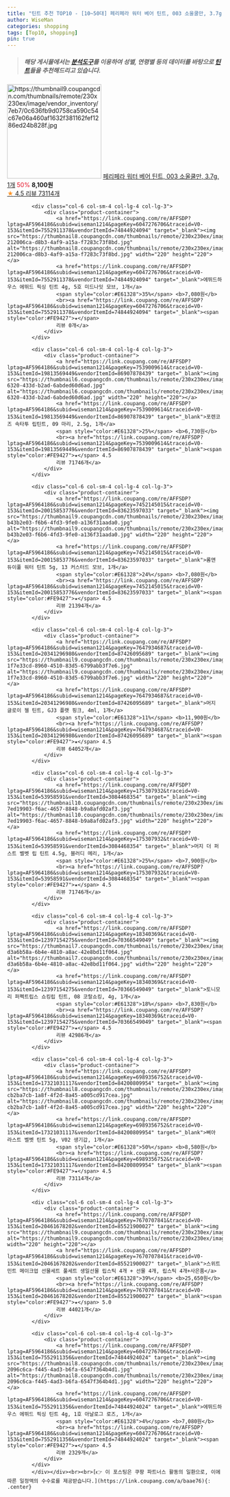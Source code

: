 ```yaml
---
title: "틴트 추천 TOP10 - [10~50대] 페리페라 워터 베어 틴트, 003 소울쿨만, 3.7g, 1개"
author: WiseMan
categories: shopping
tags: [Top10, shopping]
pin: true
---
```


> ##### 해당 게시물에서는 [**분석도구**](https://itemscout.io/)를 이용하여 **성별**, **연령별** 등의 데이터를 바탕으로 [**틴트**](https://link.coupang.com/a/baae76)들을 추천해드리고 있습니다.
<div class="container"><div class="row">
            <div class="col-6 col-sm-4 col-lg-4 col-lg-3">
                <div class="product-container">
                    <a href="https://link.coupang.com/re/AFFSDP?lptag=AF5964186&subid=wiseman1214&pageKey=7159005008&traceid=V0-153&itemId=18013171798&vendorItemId=85168663314" target="_blank"><img src="https://thumbnail9.coupangcdn.com/thumbnails/remote/230x230ex/image/vendor_inventory/7eb7/0c636fb9d0758ca590c54c67e06a460af1632f381162fef1286ed24b828f.jpg" alt="https://thumbnail9.coupangcdn.com/thumbnails/remote/230x230ex/image/vendor_inventory/7eb7/0c636fb9d0758ca590c54c67e06a460af1632f381162fef1286ed24b828f.jpg" width="220" height="220"></a>
                    <a href="https://link.coupang.com/re/AFFSDP?lptag=AF5964186&subid=wiseman1214&pageKey=7159005008&traceid=V0-153&itemId=18013171798&vendorItemId=85168663314" target="_blank">페리페라 워터 베어 틴트, 003 소울쿨만, 3.7g, 1개</a>
                    <span style="color:#E61328">50%</span> <b>8,100원</b>
                    <br><a href="https://link.coupang.com/re/AFFSDP?lptag=AF5964186&subid=wiseman1214&pageKey=7159005008&traceid=V0-153&itemId=18013171798&vendorItemId=85168663314" target="_blank"><span style="color:#FE9427">★</span> 4.5
                    리뷰 73114개</a>
                </div>
            </div>
            
            <div class="col-6 col-sm-4 col-lg-4 col-lg-3">
                <div class="product-container">
                    <a href="https://link.coupang.com/re/AFFSDP?lptag=AF5964186&subid=wiseman1214&pageKey=6047276706&traceid=V0-153&itemId=7552911378&vendorItemId=74844924094" target="_blank"><img src="https://thumbnail8.coupangcdn.com/thumbnails/remote/230x230ex/image/retail/images/3228985454922057-212006ca-d8b3-4af9-a15a-f7283c73f8bd.jpg" alt="https://thumbnail8.coupangcdn.com/thumbnails/remote/230x230ex/image/retail/images/3228985454922057-212006ca-d8b3-4af9-a15a-f7283c73f8bd.jpg" width="220" height="220"></a>
                    <a href="https://link.coupang.com/re/AFFSDP?lptag=AF5964186&subid=wiseman1214&pageKey=6047276706&traceid=V0-153&itemId=7552911378&vendorItemId=74844924094" target="_blank">에뛰드하우스 에뛰드 픽싱 틴트 4g, 5호 미드나잇 모브, 1개</a>
                    <span style="color:#E61328">35%</span> <b>7,080원</b>
                    <br><a href="https://link.coupang.com/re/AFFSDP?lptag=AF5964186&subid=wiseman1214&pageKey=6047276706&traceid=V0-153&itemId=7552911378&vendorItemId=74844924094" target="_blank"><span style="color:#FE9427">★</span> 
                    리뷰 0개</a>
                </div>
            </div>
            
            <div class="col-6 col-sm-4 col-lg-4 col-lg-3">
                <div class="product-container">
                    <a href="https://link.coupang.com/re/AFFSDP?lptag=AF5964186&subid=wiseman1214&pageKey=7539009614&traceid=V0-153&itemId=19813569449&vendorItemId=86907878439" target="_blank"><img src="https://thumbnail6.coupangcdn.com/thumbnails/remote/230x230ex/image/retail/images/2023/08/17/18/6/dcc4a5d6-6320-433d-b2ad-6abded60d6ad.jpg" alt="https://thumbnail6.coupangcdn.com/thumbnails/remote/230x230ex/image/retail/images/2023/08/17/18/6/dcc4a5d6-6320-433d-b2ad-6abded60d6ad.jpg" width="220" height="220"></a>
                    <a href="https://link.coupang.com/re/AFFSDP?lptag=AF5964186&subid=wiseman1214&pageKey=7539009614&traceid=V0-153&itemId=19813569449&vendorItemId=86907878439" target="_blank">포렌코즈 속타투 립틴트, 09 마리, 2.5g, 1개</a>
                    <span style="color:#E61328">25%</span> <b>6,730원</b>
                    <br><a href="https://link.coupang.com/re/AFFSDP?lptag=AF5964186&subid=wiseman1214&pageKey=7539009614&traceid=V0-153&itemId=19813569449&vendorItemId=86907878439" target="_blank"><span style="color:#FE9427">★</span> 4.5
                    리뷰 71746개</a>
                </div>
            </div>
            
            <div class="col-6 col-sm-4 col-lg-4 col-lg-3">
                <div class="product-container">
                    <a href="https://link.coupang.com/re/AFFSDP?lptag=AF5964186&subid=wiseman1214&pageKey=7452145015&traceid=V0-153&itemId=20015853776&vendorItemId=83623597033" target="_blank"><img src="https://thumbnail9.coupangcdn.com/thumbnails/remote/230x230ex/image/retail/images/3304006670631246-b43b2e03-f6b6-4fd3-9fe0-a136f31aada0.jpg" alt="https://thumbnail9.coupangcdn.com/thumbnails/remote/230x230ex/image/retail/images/3304006670631246-b43b2e03-f6b6-4fd3-9fe0-a136f31aada0.jpg" width="220" height="220"></a>
                    <a href="https://link.coupang.com/re/AFFSDP?lptag=AF5964186&subid=wiseman1214&pageKey=7452145015&traceid=V0-153&itemId=20015853776&vendorItemId=83623597033" target="_blank">롬앤 듀이풀 워터 틴트 5g, 13 커스터드 모브, 1개</a>
                    <span style="color:#E61328">24%</span> <b>7,080원</b>
                    <br><a href="https://link.coupang.com/re/AFFSDP?lptag=AF5964186&subid=wiseman1214&pageKey=7452145015&traceid=V0-153&itemId=20015853776&vendorItemId=83623597033" target="_blank"><span style="color:#FE9427">★</span> 4.5
                    리뷰 21394개</a>
                </div>
            </div>
            
            <div class="col-6 col-sm-4 col-lg-4 col-lg-3">
                <div class="product-container">
                    <a href="https://link.coupang.com/re/AFFSDP?lptag=AF5964186&subid=wiseman1214&pageKey=7647934687&traceid=V0-153&itemId=20341296980&vendorItemId=87426095689" target="_blank"><img src="https://thumbnail9.coupangcdn.com/thumbnails/remote/230x230ex/image/retail/images/1059243195692750-1f7e33cd-8960-4510-83d5-6799abb3f7e6.jpg" alt="https://thumbnail9.coupangcdn.com/thumbnails/remote/230x230ex/image/retail/images/1059243195692750-1f7e33cd-8960-4510-83d5-6799abb3f7e6.jpg" width="220" height="220"></a>
                    <a href="https://link.coupang.com/re/AFFSDP?lptag=AF5964186&subid=wiseman1214&pageKey=7647934687&traceid=V0-153&itemId=20341296980&vendorItemId=87426095689" target="_blank">머지 글로이 젤 틴트, GJ3 플랫 핑크, 4ml, 1개</a>
                    <span style="color:#E61328">11%</span> <b>11,900원</b>
                    <br><a href="https://link.coupang.com/re/AFFSDP?lptag=AF5964186&subid=wiseman1214&pageKey=7647934687&traceid=V0-153&itemId=20341296980&vendorItemId=87426095689" target="_blank"><span style="color:#FE9427">★</span> 4.5
                    리뷰 64052개</a>
                </div>
            </div>
            
            <div class="col-6 col-sm-4 col-lg-4 col-lg-3">
                <div class="product-container">
                    <a href="https://link.coupang.com/re/AFFSDP?lptag=AF5964186&subid=wiseman1214&pageKey=175307932&traceid=V0-153&itemId=53958591&vendorItemId=3084468354" target="_blank"><img src="https://thumbnail10.coupangcdn.com/thumbnails/remote/230x230ex/image/retail/images/4075544850799607-7ed19903-f6ac-4657-8848-b9a8afd02af3.jpg" alt="https://thumbnail10.coupangcdn.com/thumbnails/remote/230x230ex/image/retail/images/4075544850799607-7ed19903-f6ac-4657-8848-b9a8afd02af3.jpg" width="220" height="220"></a>
                    <a href="https://link.coupang.com/re/AFFSDP?lptag=AF5964186&subid=wiseman1214&pageKey=175307932&traceid=V0-153&itemId=53958591&vendorItemId=3084468354" target="_blank">머지 더 퍼스트 벨벳 립 틴트 4.5g, 블러디 메리, 1개</a>
                    <span style="color:#E61328">25%</span> <b>7,900원</b>
                    <br><a href="https://link.coupang.com/re/AFFSDP?lptag=AF5964186&subid=wiseman1214&pageKey=175307932&traceid=V0-153&itemId=53958591&vendorItemId=3084468354" target="_blank"><span style="color:#FE9427">★</span> 4.5
                    리뷰 71746개</a>
                </div>
            </div>
            
            <div class="col-6 col-sm-4 col-lg-4 col-lg-3">
                <div class="product-container">
                    <a href="https://link.coupang.com/re/AFFSDP?lptag=AF5964186&subid=wiseman1214&pageKey=18340369&traceid=V0-153&itemId=12397154275&vendorItemId=70366549049" target="_blank"><img src="https://thumbnail7.coupangcdn.com/thumbnails/remote/230x230ex/image/retail/images/510848529331647-d3a6b58a-6b4e-4810-a8ac-42e8bd11f064.jpg" alt="https://thumbnail7.coupangcdn.com/thumbnails/remote/230x230ex/image/retail/images/510848529331647-d3a6b58a-6b4e-4810-a8ac-42e8bd11f064.jpg" width="220" height="220"></a>
                    <a href="https://link.coupang.com/re/AFFSDP?lptag=AF5964186&subid=wiseman1214&pageKey=18340369&traceid=V0-153&itemId=12397154275&vendorItemId=70366549049" target="_blank">토니모리 퍼펙트립스 쇼킹립 틴트, 08 코랄쇼킹, 4g, 1개</a>
                    <span style="color:#E61328">18%</span> <b>7,830원</b>
                    <br><a href="https://link.coupang.com/re/AFFSDP?lptag=AF5964186&subid=wiseman1214&pageKey=18340369&traceid=V0-153&itemId=12397154275&vendorItemId=70366549049" target="_blank"><span style="color:#FE9427">★</span> 4.5
                    리뷰 42986개</a>
                </div>
            </div>
            
            <div class="col-6 col-sm-4 col-lg-4 col-lg-3">
                <div class="product-container">
                    <a href="https://link.coupang.com/re/AFFSDP?lptag=AF5964186&subid=wiseman1214&pageKey=6989356752&traceid=V0-153&itemId=17321031117&vendorItemId=84200809954" target="_blank"><img src="https://thumbnail8.coupangcdn.com/thumbnails/remote/230x230ex/image/retail/images/196418054695447-cb2ba7cb-1a8f-4f2d-8a45-a005cd917cea.jpg" alt="https://thumbnail8.coupangcdn.com/thumbnails/remote/230x230ex/image/retail/images/196418054695447-cb2ba7cb-1a8f-4f2d-8a45-a005cd917cea.jpg" width="220" height="220"></a>
                    <a href="https://link.coupang.com/re/AFFSDP?lptag=AF5964186&subid=wiseman1214&pageKey=6989356752&traceid=V0-153&itemId=17321031117&vendorItemId=84200809954" target="_blank">삐아 라스트 벨벳 틴트 5g, V02 생기갑, 1개</a>
                    <span style="color:#E61328">50%</span> <b>8,580원</b>
                    <br><a href="https://link.coupang.com/re/AFFSDP?lptag=AF5964186&subid=wiseman1214&pageKey=6989356752&traceid=V0-153&itemId=17321031117&vendorItemId=84200809954" target="_blank"><span style="color:#FE9427">★</span> 4.5
                    리뷰 73114개</a>
                </div>
            </div>
            
            <div class="col-6 col-sm-4 col-lg-4 col-lg-3">
                <div class="product-container">
                    <a href="https://link.coupang.com/re/AFFSDP?lptag=AF5964186&subid=wiseman1214&pageKey=7670707841&traceid=V0-153&itemId=20461678202&vendorItemId=85521900027" target="_blank"><img src="https://thumbnail9.coupangcdn.com/thumbnails/remote/230x230ex/image/vendor_inventory/400c/3c914fe8a9b0d563c501210cd6f929a1570420f751fd2a91eeb1acf664d5.jpg" alt="https://thumbnail9.coupangcdn.com/thumbnails/remote/230x230ex/image/vendor_inventory/400c/3c914fe8a9b0d563c501210cd6f929a1570420f751fd2a91eeb1acf664d5.jpg" width="220" height="220"></a>
                    <a href="https://link.coupang.com/re/AFFSDP?lptag=AF5964186&subid=wiseman1214&pageKey=7670707841&traceid=V0-153&itemId=20461678202&vendorItemId=85521900027" target="_blank">스위트민트 메이크업 선물세트 풀세트 생일선물 립스틱 4개 + 선물 4개, 립스틱 4개+사은품</a>
                    <span style="color:#E61328">39%</span> <b>25,650원</b>
                    <br><a href="https://link.coupang.com/re/AFFSDP?lptag=AF5964186&subid=wiseman1214&pageKey=7670707841&traceid=V0-153&itemId=20461678202&vendorItemId=85521900027" target="_blank"><span style="color:#FE9427">★</span> 5.0
                    리뷰 44021개</a>
                </div>
            </div>
            
            <div class="col-6 col-sm-4 col-lg-4 col-lg-3">
                <div class="product-container">
                    <a href="https://link.coupang.com/re/AFFSDP?lptag=AF5964186&subid=wiseman1214&pageKey=6047276706&traceid=V0-153&itemId=7552911356&vendorItemId=74844924024" target="_blank"><img src="https://thumbnail8.coupangcdn.com/thumbnails/remote/230x230ex/image/retail/images/2619096163717158-2096c6ca-f445-4ad3-b6fa-6547f364b4d1.jpg" alt="https://thumbnail8.coupangcdn.com/thumbnails/remote/230x230ex/image/retail/images/2619096163717158-2096c6ca-f445-4ad3-b6fa-6547f364b4d1.jpg" width="220" height="220"></a>
                    <a href="https://link.coupang.com/re/AFFSDP?lptag=AF5964186&subid=wiseman1214&pageKey=6047276706&traceid=V0-153&itemId=7552911356&vendorItemId=74844924024" target="_blank">에뛰드하우스 에뛰드 픽싱 틴트 4g, 1호 아날로그 로즈, 1개</a>
                    <span style="color:#E61328">4%</span> <b>7,080원</b>
                    <br><a href="https://link.coupang.com/re/AFFSDP?lptag=AF5964186&subid=wiseman1214&pageKey=6047276706&traceid=V0-153&itemId=7552911356&vendorItemId=74844924024" target="_blank"><span style="color:#FE9427">★</span> 4.5
                    리뷰 2329개</a>
                </div>
            </div>
            </div></div><br><br>[👉 이 포스팅은 쿠팡 파트너스 활동의 일환으로, 이에 따른 일정액의 수수료를 제공받습니다.](https://link.coupang.com/a/baae76){: .center}